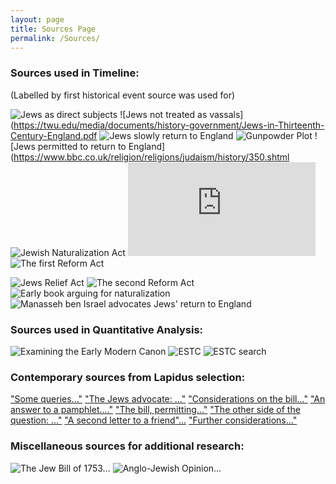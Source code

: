 ```yaml
---
layout: page
title: Sources Page
permalink: /Sources/
---
```


### Sources used in Timeline:
(Labelled by first historical event source was used for)

![Jews as direct subjects](https://books.google.com/books?id=ZesajGsCo3cC&pg=PR3#v=onepage&q&f=false)
![Jews not treated as vassals](https://twu.edu/media/documents/history-government/Jews-in-Thirteenth-Century-England.pdf
![Jews slowly return to England](https://www.englandsimmigrants.com/search/results?keyword=jewish&startDate=1300&endDate=1600&c![ol1=name&col2=nationality&col3=date&col4=origin&col5=residence&page=1)
![Gunpowder Plot](https://www.parliament.uk/about/living-heritage/evolutionofparliament/parliamentaryauthority/the-gunpowder-plot-of-1605/)
![Jews permitted to return to England](https://www.bbc.co.uk/religion/religions/judaism/history/350.shtml
![Jewish Naturalization Act](https://www.encyclopedia.com/religion/encyclopedias-almanacs-transcripts-and-maps/jew-bill-controversy-england)
![Jewish Naturalization Act Repealed](https://amp.en.google-info.org/1042036/1/jewish-naturalisation-act-1753.html)
![The first Reform Act](https://www.parliament.uk/about/living-heritage/evolutionofparliament/houseofcommons/reformacts/overview/reformact1832/#:~:text=The%20Representation%20of%20the%20People,31%20to%20only%20one%20MP&text=created%20a%20uniform%20franchise%20in,or%20more%20and%20some%20lodgers)

![Jews Relief Act](https://www.jewishvirtuallibrary.org/united-kingdom-virtual-jewish-history-tour#6)
![The second Reform Act](https://www.parliament.uk/about/living-heritage/evolutionofparliament/houseofcommons/reformacts/overview/furtherreformacts/)
![Early book arguing for naturalization](https://dpul.princeton.edu/lapidus/catalog/3t945r53q)
![Manasseh ben Israel advocates Jews' return to England](https://dpul.princeton.edu/lapidus/catalog/6d56zx35f)

### Sources used in Quantitative Analysis:

![Examining the Early Modern Canon](https://books.google.com/books?hl=en&lr=&id=rIMlEAAAQBAJ&oi=fnd&pg=PA62&dq=english+short+title+frequency+publication&ots=5BVqe5vtj8&sig=yzVgAsCBV2BxgGXHTKg4YEM_TUc#v=onepage&q=english%20short%20title%20frequency%20publication&f=false)
![ESTC](http://estc.bl.uk/F/?func=file&file_name=login-bl-estc)
![ESTC search](https://estc.bl.uk/F/TJSI42EU96H55QHVQDCBFQP3QQTQU2659P3JX636ADU6EYMLMG-36523?func=short-0&set_number=036249)

### Contemporary sources from Lapidus selection:
["Some queries..."](https://dpul.princeton.edu/catalog/5t34sk317)
["The Jews advocate: ..."](https://dpul.princeton.edu/lapidus/catalog/2227mq40w)
["Considerations on the bill..."](https://dpul.princeton.edu/lapidus/catalog/f7623d331)
["An answer to a pamphlet...."](https://dpul.princeton.edu/lapidus/catalog/g445cd891)
["The bill, permitting..."](https://dpul.princeton.edu/lapidus/catalog/d791sg93g)
["The other side of the question: ..."](https://dpul.princeton.edu/lapidus/catalog/rj430529t)
["A second letter to a friend"...](https://dpul.princeton.edu/lapidus/catalog/sj1392693)
["Further considerations..."](https://dpul.princeton.edu/lapidus/catalog/bc386j97z)

### Miscellaneous sources for additional research:

![The Jew Bill of 1753...](https://www.jstor.org/stable/30053433)
![Anglo-Jewish Opinion…](https://www.jstor.org/stable/29777970)  
